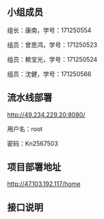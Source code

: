 ## 小组成员

组长：康南，学号：171250554

组员：曾思鸿，学号：171250523

组员：赖宝光，学号：171250524

组员：沈健，学号：171250566

## 流水线部署

http://49.234.229.20:8080/

用户名：root

密码：Kn2567503

## 项目部署地址

http://47.103.192.117/home   

## 接口说明